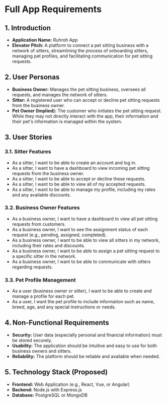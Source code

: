 # Full App Requirements

## 1. Introduction

* **Application Name:** Ruhroh App
* **Elevator Pitch:** A platform to connect a pet sitting business with a network of sitters, streamlining the process of onboarding sitters, managing pet profiles, and facilitating communication for pet sitting requests.

## 2. User Personas

* **Business Owner:** Manages the pet sitting business, oversees all requests, and manages the network of sitters.
* **Sitter:** A registered user who can accept or decline pet sitting requests from the business owner.
* **Pet Owner (Implied):** The customer who initiates the pet sitting request. While they may not directly interact with the app, their information and their pet's information is managed within the system.

## 3. User Stories

### 3.1. Sitter Features

* As a sitter, I want to be able to create an account and log in.
* As a sitter, I want to have a dashboard to view incoming pet sitting requests from the business owner.
* As a sitter, I want to be able to accept or decline these requests.
* As a sitter, I want to be able to view all of my accepted requests.
* As a sitter, I want to be able to manage my profile, including my rates and any available discounts.

### 3.2. Business Owner Features

* As a business owner, I want to have a dashboard to view all pet sitting requests from customers.
* As a business owner, I want to see the assignment status of each request (e.g., pending, assigned, completed).
* As a business owner, I want to be able to view all sitters in my network, including their rates and discounts.
* As a business owner, I want to be able to assign a pet sitting request to a specific sitter in the network.
* As a business owner, I want to be able to communicate with sitters regarding requests.

### 3.3. Pet Profile Management

* As a user (business owner or sitter), I want to be able to create and manage a profile for each pet.
* As a user, I want the pet profile to include information such as name, breed, age, and any special instructions or needs.

## 4. Non-Functional Requirements

* **Security:** User data (especially personal and financial information) must be stored securely.
* **Usability:** The application should be intuitive and easy to use for both business owners and sitters.
* **Reliability:** The platform should be reliable and available when needed.

## 5. Technology Stack (Proposed)

* **Frontend:** Web Application (e.g., React, Vue, or Angular)
* **Backend:** Node.js with Express.js
* **Database:** PostgreSQL or MongoDB
